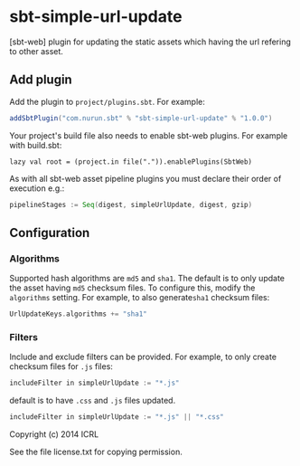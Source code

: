 sbt-simple-url-update
==========

[sbt-web] plugin for updating the static assets which having the url refering to other asset.


Add plugin
----------

Add the plugin to `project/plugins.sbt`. For example:

```scala
addSbtPlugin("com.nurun.sbt" % "sbt-simple-url-update" % "1.0.0")
```

Your project's build file also needs to enable sbt-web plugins. For example with build.sbt:

    lazy val root = (project.in file(".")).enablePlugins(SbtWeb)

As with all sbt-web asset pipeline plugins you must declare their order of execution e.g.:

```scala
pipelineStages := Seq(digest, simpleUrlUpdate, digest, gzip)
```

Configuration
-------------


### Algorithms

Supported hash algorithms are `md5` and `sha1`. The default is to only update the asset having
`md5` checksum files. To configure this, modify the `algorithms`
setting. For example, to also generate`sha1` checksum files:

```scala
UrlUpdateKeys.algorithms += "sha1"
```

### Filters

Include and exclude filters can be provided. For example, to only create
checksum files for `.js` files:

```scala
includeFilter in simpleUrlUpdate := "*.js"
```

default is to have `.css` and `.js` files updated.

```scala
includeFilter in simpleUrlUpdate := "*.js" || "*.css"
```


Copyright (c) 2014 ICRL

See the file license.txt for copying permission.
